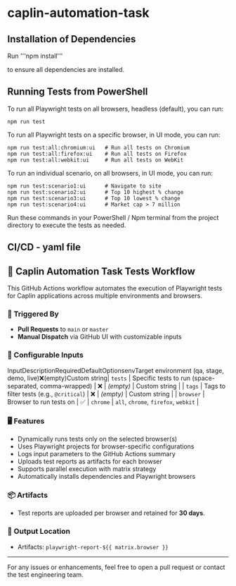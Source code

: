 # caplin-automation-task

## Installation of Dependencies
Run
'''npm install'''

to ensure all dependencies are installed.

## Running Tests from PowerShell

To run all Playwright tests on all browsers, headless (default), you can run:

    npm run test

To run all Playwright tests on a specific browser, in UI mode, you can run:

    npm run test:all:chromium:ui   # Run all tests on Chromium
    npm run test:all:firefox:ui    # Run all tests on Firefox
    npm run test:all:webkit:ui     # Run all tests on WebKit

To run an individual scenario, on all browsers, in UI mode, you can run:

    npm run test:scenario1:ui      # Navigate to site
    npm run test:scenario2:ui      # Top 10 highest % change
    npm run test:scenario3:ui      # Top 10 lowest % change
    npm run test:scenario4:ui      # Market cap > 7 million

Run these commands in your PowerShell / Npm terminal from the project directory to execute the tests as needed.

## CI/CD - yaml file

## 🚀 Caplin Automation Task Tests Workflow

This GitHub Actions workflow automates the execution of Playwright tests for Caplin applications across multiple environments and browsers.

### 🔧 Triggered By
- **Pull Requests** to `main` or `master`
- **Manual Dispatch** via GitHub UI with customizable inputs

### 🧪 Configurable Inputs
InputDescriptionRequiredDefaultOptionsenvTarget environment (qa, stage, demo, live)❌(empty)Custom string| `tests`   | Specific tests to run (space-separated, comma-wrapped) | ❌       | *(empty)* | Custom string                    |
| `tags`    | Tags to filter tests (e.g., `@critical`)         | ❌       | *(empty)* | Custom string                    |
| `browser` | Browser to run tests on                          | ✅       | `chrome`  | `all`, `chrome`, `firefox`, `webkit` |

### 🖥️ Features
- Dynamically runs tests only on the selected browser(s)
- Uses Playwright projects for browser-specific configurations
- Logs input parameters to the GitHub Actions summary
- Uploads test reports as artifacts for each browser
- Supports parallel execution with matrix strategy
- Automatically installs dependencies and Playwright browsers

### 📦 Artifacts
- Test reports are uploaded per browser and retained for **30 days**.

### 📁 Output Location
- Artifacts: `playwright-report-${{ matrix.browser }}`

---

For any issues or enhancements, feel free to open a pull request or contact the test engineering team.

